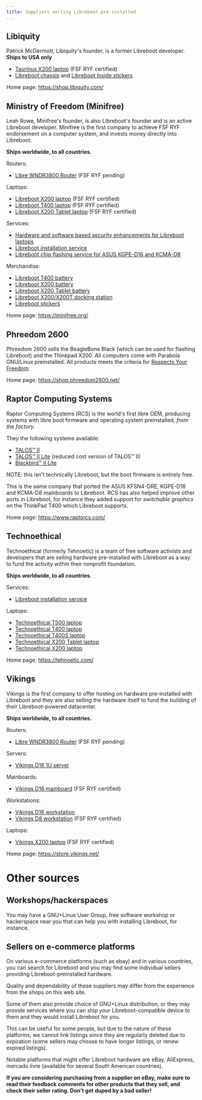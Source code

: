 ```yaml
---
title: Suppliers selling Libreboot pre-installed
...
```


Libiquity
---------

Patrick McDermott, Libiquity's founder, is a former Libreboot
developer. **Ships to USA only**

-   [Taurinus X200 laptop](https://shop.libiquity.com/product/taurinus-x200) (FSF RYF certified)
-   [Libreboot chassis](https://shop.libiquity.com/product/libreboot-stickers-shaped-matte-vinyl-2x2.25-3-pack) and [Libreboot Inside stickers](https://shop.libiquity.com/product/libreboot-inside-case-badges-3-pack)

Home page:
<https://shop.libiquity.com/>

Ministry of Freedom (Minifree)
---------

Leah Rowe, Minifree's founder, is also Libreboot's founder and is an active
Libreboot developer. Minifree is the first company to achieve FSF RYF
endorsement on a computer system, and invests money directly into Libreboot.

**Ships worldwide, to all countries.**

Routers:

-   [Libre WNDR3800 Router](https://minifree.org/product/minifree-wndr3800-libre-router/) (FSF RYF pending)

Laptops:

-   [Libreboot X200 laptop](https://minifree.org/product/libreboot-x200/) (FSF RYF certified)
-   [Libreboot T400 laptop](https://minifree.org/product/libreboot-t400/) (FSF RYF certified)
-   [Libreboot X200 Tablet laptop](https://minifree.org/product/libreboot-x200-tablet/) (FSF RYF certified)

Services:

-   [Hardware and software based security enhancements for Libreboot laptops](https://minifree.org/product/security-mods/)
-   [Libreboot installation service](https://minifree.org/product/libreboot-installation-service/)
-   [Libreboot chip flashing service for ASUS KGPE-D16 and KCMA-D8](https://minifree.org/product/d8-d16-chipflash/)

Merchandise:

-   [Libreboot T400 battery](https://minifree.org/product/libreboot-t400-battery/)
-   [Libreboot X200 battery](https://minifree.org/product/libreboot-x200-battery/)
-   [Libreboot X200 Tablet battery](https://minifree.org/product/libreboot-x200-tablet-battery/)
-   [Libreboot X200/X200T docking station](https://minifree.org/product/docking-station-for-libreboot-x200/)
-   [Libreboot stickers](https://minifree.org/product/libreboot-stickers/)

Home page:
<https://minifree.org/>

Phreedom 2600
---------

Phreedom 2600 sells the BeagleBone Black (which can be used for flashing Libreboot)
and the Thinkpad X200. All computers come with Parabola GNU/Linux preinstalled.
All products meets the criteria for [Respects Your Freedom](https://fsf.org/ryf).

Home page:
<https://shop.phreedom2600.net/>

Raptor Computing Systems
---------

Raptor Computing Systems (RCS) is the world's first libre OEM, producing systems 
with libre boot firmware and operating system preinstalled, *from the factory*.

They the following systems available:

- [TALOS™ II](https://raptorcs.com/content/base/products.html)
- [TALOS™ II Lite](https://raptorcs.com/content/base/products.html) 
(reduced cost version of TALOS™ II)
- [Blackbird™ II Lite](https://raptorcs.com/content/base/products.html)  

NOTE: this isn't technically Libreboot, but the boot firmware is entirely free.

This is the same company that ported the ASUS KFSN4-DRE, KGPE-D16 and KCMA-D8
mainboards to Libreboot. RCS has also helped improve other ports in Libreboot,
for instance they added support for *switchable graphics* on the ThinkPad T400
which Libreboot supports.

Home page:
<https://www.raptorcs.com/>

Technoethical
---------

Technoethical (formerly Tehnoetic) is a team of free software activists and
developers that are selling hardware pre-installed with Libreboot as a way to
fund the activity within their nonprofit foundation.

**Ships worldwide, to all countries.**

Services:

-   [Libreboot installation service](https://tehnoetic.com/tet-lis)

Laptops:

-   [Technoethical T500 laptop](https://tehnoetic.com/tet-t500)
-   [Technoethical T400 laptop](https://tehnoetic.com/tet-t400)
-   [Technoethical T400S laptop](https://tehnoetic.com/tet-t400s)
-   [Technoethical X200 Tablet laptop](https://tehnoetic.com/tet-x200t)
-   [Technoethical X200 laptop](https://tehnoetic.com/tet-x200)

Home page:
<https://tehnoetic.com/>

Vikings
---------

Vikings is the first company to offer hosting on hardware pre-installed with 
Libreboot and they are also selling the hardware itself to fund the building 
of their Libreboot-powered datacenter.

**Ships worldwide, to all countries.**

Routers:

-   [Libre WNDR3800 Router](https://store.vikings.net/libre-friendly-hardware/wndrrouter) (FSF RYF pending)

Servers:

-   [Vikings D16 1U server](https://store.vikings.net/libre-friendly-hardware/the-server-1u)

Mainboards:

-   [Vikings D16 mainboard](https://store.vikings.net/libre-friendly-hardware/d16-ryf-certfied) (FSF RYF certified)

Workstations:

-   [Vikings D16 workstation](https://store.vikings.net/libre-friendly-hardware/vikings-d16-workstation)
-   [Vikings D8 workstation](https://store.vikings.net/ryf-certified-hardware/d8ryf) (FSF RYF certified)

Laptops:

-   [Vikings X200 laptop](https://store.vikings.net/libre-friendly-hardware/x200-ryf-certfied) (FSF RYF certified)

Home page:
<https://store.vikings.net/>

Other sources
===============

Workshops/hackerspaces
---------

You may have a GNU+Linux User Group, free software workshop or hackerspace near 
you that can help you with installing Libreboot, for instance.


Sellers on e-commerce platforms
---------------

On various e-commerce platforms (such as ebay) and in various countries, you 
can search for Libreboot and you may find some individual sellers providing 
Libreboot-preinstalled hardware.

Quality and dependability of these suppliers may differ from the experience 
from the shops on this web site.

Some of them also provide choice of GNU+Linux distribution, or they may provide
services where you can ship your Libreboot-compatible device to them and they
would install Libreboot for you.

This can be useful for some people, but due to the nature of these platforms, 
we cannot link listings since they are regularly deleted due to expiration 
(some sellers may choose to have longer listings, or renew expired listings).

Notable platforms that might offer Libreboot hardware are eBay, AliExpress, 
mercado livre (available for several South American countries).

**If you are considering purchasing from a supplier on eBay, make sure to read
their feedback comments for other products that they sell, and check their
seller rating. Don't get duped by a bad seller!**